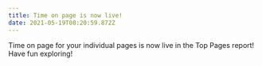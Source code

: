 ```yaml
---
title: Time on page is now live!
date: 2021-05-19T08:20:59.872Z
---
```

Time on page for your individual pages is now live in the Top Pages report! Have fun exploring!
